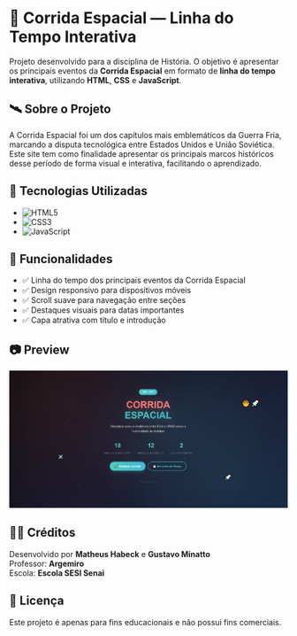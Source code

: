# 🌌 Corrida Espacial — Linha do Tempo Interativa

Projeto desenvolvido para a disciplina de História. O objetivo é apresentar os principais eventos da **Corrida Espacial** em formato de **linha do tempo interativa**, utilizando **HTML**, **CSS** e **JavaScript**.

## 🛰️ Sobre o Projeto

A Corrida Espacial foi um dos capítulos mais emblemáticos da Guerra Fria, marcando a disputa tecnológica entre Estados Unidos e União Soviética. Este site tem como finalidade apresentar os principais marcos históricos desse período de forma visual e interativa, facilitando o aprendizado.

## 🔧 Tecnologias Utilizadas

- ![HTML5](https://img.shields.io/badge/HTML5-E34F26?logo=html5&logoColor=white)
- ![CSS3](https://img.shields.io/badge/CSS3-1572B6?logo=css3&logoColor=white)
- ![JavaScript](https://img.shields.io/badge/JavaScript-F7DF1E?logo=javascript&logoColor=black)

## 📌 Funcionalidades

- ✅ Linha do tempo dos principais eventos da Corrida Espacial  
- ✅ Design responsivo para dispositivos móveis  
- ✅ Scroll suave para navegação entre seções  
- ✅ Destaques visuais para datas importantes  
- ✅ Capa atrativa com título e introdução

## 📷 Preview

![Preview do site](preview.png)

## 👨‍🏫 Créditos

Desenvolvido por **Matheus Habeck** e **Gustavo Minatto**  
Professor: **Argemiro**  
Escola: **Escola SESI Senai**

## 📖 Licença

Este projeto é apenas para fins educacionais e não possui fins comerciais.
